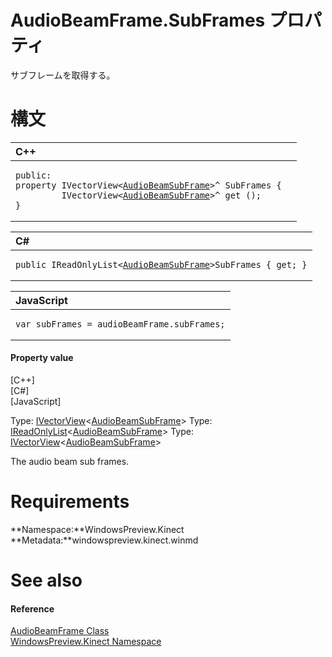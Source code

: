 AudioBeamFrame.SubFrames プロパティ  
=================================  

サブフレームを取得する。
<span id="syntaxSection"></span>

構文
======  

<table>
<colgroup>
<col width="100%" />
</colgroup>
<thead>
<tr class="header">
<th align="left">C++</th>
</tr>
</thead>
<tbody>
<tr class="odd">
<td align="left"><pre><code>public:  
property IVectorView&lt;<a href="../../AudioBeamSubFrame_Class.md">AudioBeamSubFrame</a>&gt;^ SubFrames {  
         IVectorView&lt;<a href="../../AudioBeamSubFrame_Class.md">AudioBeamSubFrame</a>&gt;^ get ();  
}</code></pre></td>
</tr>
</tbody>
</table>

<table>
<colgroup>
<col width="100%" />
</colgroup>
<thead>
<tr class="header">
<th align="left">C#</th>
</tr>
</thead>
<tbody>
<tr class="odd">
<td align="left"><pre><code>public IReadOnlyList&lt;<a href="../../AudioBeamSubFrame_Class.md">AudioBeamSubFrame</a>&gt;SubFrames { get; }</code></pre></td>
</tr>
</tbody>
</table>

<table>
<colgroup>
<col width="100%" />
</colgroup>
<thead>
<tr class="header">
<th align="left">JavaScript</th>
</tr>
</thead>
<tbody>
<tr class="odd">
<td align="left"><pre><code>var subFrames = audioBeamFrame.subFrames;</code></pre></td>
</tr>
</tbody>
</table>

<span id="ID4ER"></span>
#### Property value  

[C++]   
 [C\#]   
 [JavaScript]   

Type: [IVectorView](http://msdn.microsoft.com/en-us/library/br226058.aspx)\<[AudioBeamSubFrame](../../AudioBeamSubFrame_Class.md)\>
Type: [IReadOnlyList](http://msdn.microsoft.com/en-us/library/hh192385.aspx)\<[AudioBeamSubFrame](../../AudioBeamSubFrame_Class.md)\>
Type: [IVectorView](http://msdn.microsoft.com/en-us/library/br226058.aspx)\<[AudioBeamSubFrame](../../AudioBeamSubFrame_Class.md)\>

The audio beam sub frames.  

<span id="requirements"></span>

Requirements  
============  

**Namespace:**WindowsPreview.Kinect  
**Metadata:**windowspreview.kinect.winmd  

<span id="ID4EAB"></span>

See also  
========  

<span id="ID4ECB"></span>
#### Reference  

[AudioBeamFrame Class](../../AudioBeamFrame_Class.md)  
 [WindowsPreview.Kinect Namespace](../../../Kinect.md)  



<!--Please do not edit the data in the comment block below.-->
<!--
TOCTitle : SubFrames Property
RLTitle : AudioBeamFrame.SubFrames Property
KeywordK : SubFrames property
KeywordK : AudioBeamFrame.SubFrames property
KeywordF : WindowsPreview.Kinect.AudioBeamFrame.SubFrames
KeywordF : AudioBeamFrame.SubFrames
KeywordF : SubFrames
KeywordF : WindowsPreview.Kinect.AudioBeamFrame.SubFrames
KeywordA : P:WindowsPreview.Kinect.AudioBeamFrame.SubFrames
AssetID : P:WindowsPreview.Kinect.AudioBeamFrame.SubFrames
Locale : en-us
CommunityContent : 1
APIType : Managed
APILocation : windowspreview.kinect.winmd
APIName : WindowsPreview.Kinect.AudioBeamFrame.SubFrames
TargetOS : Windows
TopicType : kbSyntax
DevLang : VB
DevLang : CSharp
DevLang : JavaScript
DevLang : C++
DocSet : K4Wv2
ProjType : K4Wv2Proj
Technology : Kinect for Windows
Product : Kinect for Windows SDK v2
productversion : 20
-->
